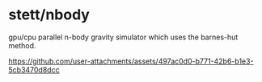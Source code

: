 # stett/nbody
gpu/cpu parallel n-body gravity simulator which uses the barnes-hut method.

https://github.com/user-attachments/assets/497ac0d0-b771-42b6-b1e3-5cb3470d8dcc
